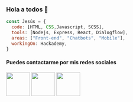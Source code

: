 ### Hola a todos 👋

```javascript
const Jesús = {
  code: [HTML, CSS,Javascript, SCSS], 
  tools: [Nodejs, Express, React, Dialogflow],
  areas: ["Front-end", "Chatbots", "Mobile"],
  workingOn: Hackademy,
}
```
#### Puedes contactarme por mis redes sociales
[<img width="64px" src="https://user-images.githubusercontent.com/4219346/112545039-f91bbf00-8d74-11eb-9be2-9334b8cb949e.png">](https://www.facebook.com/MegablastoiseGG)
[<img width="64px" src="https://user-images.githubusercontent.com/4219346/112545357-5d3e8300-8d75-11eb-876d-15d0b6aeaea6.png">](https://twitter.com/jfgv99)
[<img width="64px" src="https://user-images.githubusercontent.com/4219346/112545517-87904080-8d75-11eb-9cdc-64a2c380e91b.png">](https://www.linkedin.com/in/jes%C3%BAs-garc%C3%ADa/)

<!--
**JesusfGarcia/JesusfGarcia** is a ✨ _special_ ✨ repository because its `README.md` (this file) appears on your GitHub profile.

Here are some ideas to get you started:

- 🔭 I’m currently working on ...
- 🌱 I’m currently learning ...
- 👯 I’m looking to collaborate on ...
- 🤔 I’m looking for help with ...
- 💬 Ask me about ...
- 📫 How to reach me: ...
- 😄 Pronouns: ...
- ⚡ Fun fact: ...
-->
